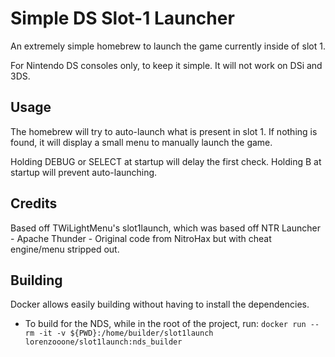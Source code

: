 # Simple DS Slot-1 Launcher
An extremely simple homebrew to launch the game currently inside of slot 1.

For Nintendo DS consoles only, to keep it simple. It will not work on DSi and 3DS.

## Usage
The homebrew will try to auto-launch what is present in slot 1. If nothing is found, it will display a small menu to manually launch the game.

Holding DEBUG or SELECT at startup will delay the first check. Holding B at startup will prevent auto-launching.

## Credits
Based off TWiLightMenu's slot1launch, which was based off NTR Launcher - Apache Thunder - Original code from NitroHax but with cheat engine/menu stripped out.

## Building
Docker allows easily building without having to install the dependencies.
- To build for the NDS, while in the root of the project, run: `docker run --rm -it -v ${PWD}:/home/builder/slot1launch lorenzooone/slot1launch:nds_builder`
